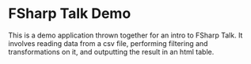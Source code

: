 # FSharp Talk Demo

This is a demo application thrown together for an intro to FSharp Talk. It involves reading data from a csv file, performing filtering and transformations on it, and outputting the result in an html table.
